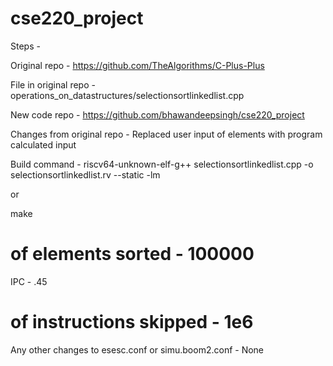 # cse220_project

Steps - 

Original repo - 
https://github.com/TheAlgorithms/C-Plus-Plus

File in original repo -  operations_on_datastructures/selectionsortlinkedlist.cpp

New code repo - https://github.com/bhawandeepsingh/cse220_project

Changes from original repo - Replaced user input of elements with program calculated input

Build command - riscv64-unknown-elf-g++ selectionsortlinkedlist.cpp -o selectionsortlinkedlist.rv --static -lm

or 

make

# of elements sorted - 100000

IPC - .45

# of instructions skipped - 1e6

Any other changes to esesc.conf or simu.boom2.conf - None



